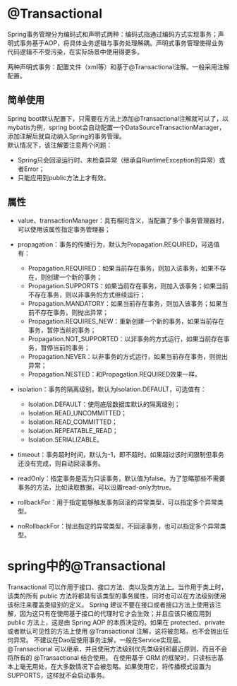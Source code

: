 # @Transactional 
Spring事务管理分为编码式和声明式两种：编码式指通过编码方式实现事务；声明式事务基于AOP，将具体业务逻辑与事务处理解耦。声明式事务管理使得业务代码逻辑不不受污染，在实际场景中使用得更多。
 
两种声明式事务：配置文件（xml等）和基于@Transactional注解。一般采用注解配置。

## 简单使用
Spring boot默认配置下，只需要在方法上添加@Transactional注解就可以了，以mybatis为例，spring boot会自动配置一个DataSourceTransactionManager，添加注解后就自动纳入Spring的事务管理。  
默认情况下，该注解要注意两个问题：
* Spring只会回滚运行时、未检查异常（继承自RuntimeException的异常）或者Error；
* 只能应用到public方法上才有效。

## 属性
* value、transactionManager：具有相同含义，当配置了多个事务管理器时，可以使用该属性指定事务管理器；

* propagation：事务的传播行为，默认为Propagation.REQUIRED，可选值有：
  * Propagation.REQUIRED：如果当前存在事务，则加入该事务，如果不存在，则创建一个新的事务；
  * Propagation.SUPPORTS：如果当前存在事务，则加入该事务；如果当前不存在事务，则以非事务的方式继续运行；
  * Propagation.MANDATORY：如果当前存在事务，则加入该事务；如果当前不存在事务，则抛出异常；
  * Propagation.REQUIRES_NEW：重新创建一个新的事务，如果当前存在事务，暂停当前的事务；
  * Propagation.NOT_SUPPORTED：以非事务的方式运行，如果当前存在事务，暂停当前的事务；
  * Propagation.NEVER：以非事务的方式运行，如果当前存在事务，则抛出异常；
  * Propagation.NESTED：和Propagation.REQUIRED效果一样。

* isolation：事务的隔离级别，默认为Isolation.DEFAULT，可选值有：
  * Isolation.DEFAULT：使用底层数据库默认的隔离级别；
  * Isolation.READ_UNCOMMITTED；
  * Isolation.READ_COMMITTED；
  * Isolation.REPEATABLE_READ；
  * Isolation.SERIALIZABLE。

* timeout：事务超时时间，默认为-1，即不超时。如果超过该时间限制但事务还没有完成，则自动回滚事务。

* readOnly：指定事务是否为只读事务，默认值为false。为了忽略那些不需要事务的方法，比如读取数据，可以设置read-only为true。

* rollbackFor：用于指定能够触发事务回滚的异常类型，可以指定多个异常类型。

* noRollbackFor：抛出指定的异常类型，不回滚事务，也可以指定多个异常类型。

# spring中的@Transactional
Transactional 可以作用于接口、接口方法、类以及类方法上。当作用于类上时，该类的所有 public 方法将都具有该类型的事务属性，同时也可以在方法级别使用该标注来覆盖类级别的定义。
Spring 建议不要在接口或者接口方法上使用该注解，因为这只有在使用基于接口的代理时它才会生效；并且应该只被应用到 public 方法上，这是由 Spring AOP 的本质决定的。如果在 protected、private 或者默认可见性的方法上使用 @Transactional 注解，这将被忽略，也不会抛出任何异常。
不建议在Dao层使用事务注解，一般在Service实现层。
@Transactional 可以继承，并且使用方法级别优先类级别和最近原则，而且不会将所有的 @Transactional 结合使用。
在使用基于 ORM 的框架时，只读标志基本上毫无用处，在大多数情况下会被忽略。如果使用它，将传播模式设置为SUPPORTS，这样就不会启动事务。